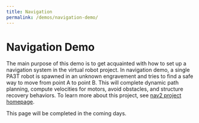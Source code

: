 ```yaml
---
title: Navigation
permalink: /demos/navigation-demo/
---
```

# Navigation Demo

The main purpose of this demo is to get acquainted with how to set up a navigation system in the virtual robot project. In navigation demo, a single PA3T robot is spawned in an unknown engravement and tries to find a safe way to move from point A to point B. This will complete dynamic path planning, compute velocities for motors, avoid obstacles, and structure recovery behaviors. To learn more about this project, see [nav2 project homepage](https://navigation.ros.org/). 

This page will be completed in the coming days.
